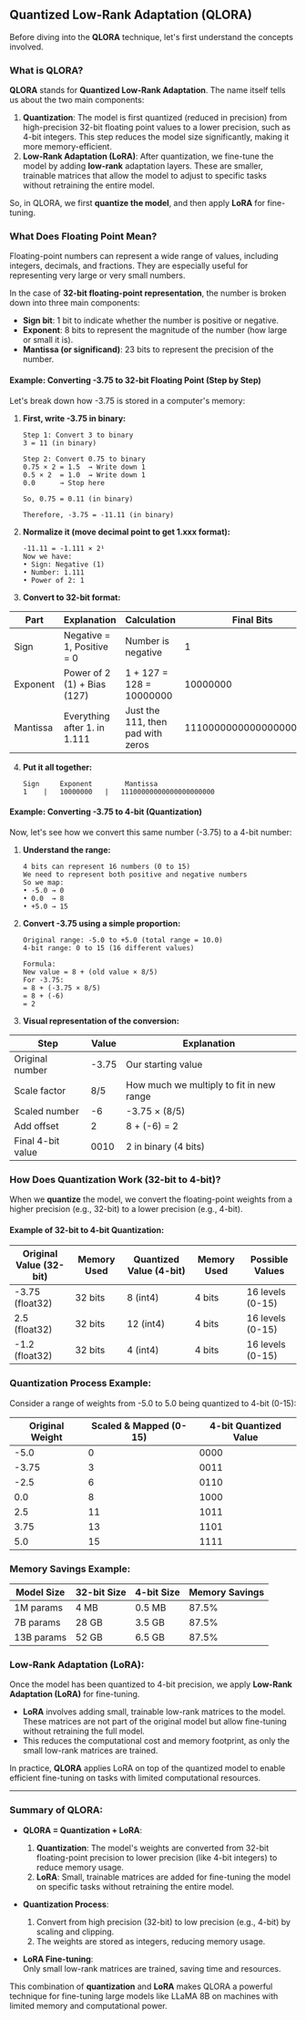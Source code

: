 ## Quantized Low-Rank Adaptation (QLORA)

Before diving into the **QLORA** technique, let's first understand the concepts involved.

### What is QLORA?

**QLORA** stands for **Quantized Low-Rank Adaptation**. The name itself tells us about the two main components:
1. **Quantization**: The model is first quantized (reduced in precision) from high-precision 32-bit floating point values to a lower precision, such as 4-bit integers. This step reduces the model size significantly, making it more memory-efficient.
2. **Low-Rank Adaptation (LoRA)**: After quantization, we fine-tune the model by adding **low-rank** adaptation layers. These are smaller, trainable matrices that allow the model to adjust to specific tasks without retraining the entire model.

So, in QLORA, we first **quantize the model**, and then apply **LoRA** for fine-tuning.

### What Does Floating Point Mean?

Floating-point numbers can represent a wide range of values, including integers, decimals, and fractions. They are especially useful for representing very large or very small numbers. 

In the case of **32-bit floating-point representation**, the number is broken down into three main components:
- **Sign bit**: 1 bit to indicate whether the number is positive or negative.
- **Exponent**: 8 bits to represent the magnitude of the number (how large or small it is).
- **Mantissa (or significand)**: 23 bits to represent the precision of the number.


#### Example: Converting -3.75 to 32-bit Floating Point (Step by Step)

Let's break down how -3.75 is stored in a computer's memory:

1. **First, write -3.75 in binary:**
   ```
   Step 1: Convert 3 to binary
   3 = 11 (in binary)
   
   Step 2: Convert 0.75 to binary
   0.75 × 2 = 1.5  → Write down 1
   0.5 × 2  = 1.0  → Write down 1
   0.0      → Stop here
   
   So, 0.75 = 0.11 (in binary)
   
   Therefore, -3.75 = -11.11 (in binary)
   ```

2. **Normalize it (move decimal point to get 1.xxx format):**
   ```
   -11.11 = -1.111 × 2¹
   Now we have:
   • Sign: Negative (1)
   • Number: 1.111
   • Power of 2: 1
   ```

3. **Convert to 32-bit format:**

| Part | Explanation | Calculation | Final Bits |
|------|-------------|-------------|------------|
| Sign | Negative = 1, Positive = 0 | Number is negative | 1 |
| Exponent | Power of 2 (1) + Bias (127) | 1 + 127 = 128 = 10000000 | 10000000 |
| Mantissa | Everything after 1. in 1.111 | Just the 111, then pad with zeros | 11100000000000000000000 |

4. **Put it all together:**
   ```
   Sign     Exponent        Mantissa
   1    |   10000000   |   11100000000000000000000
   ```

#### Example: Converting -3.75 to 4-bit (Quantization)

Now, let's see how we convert this same number (-3.75) to a 4-bit number:

1. **Understand the range:**
   ```
   4 bits can represent 16 numbers (0 to 15)
   We need to represent both positive and negative numbers
   So we map:
   • -5.0 → 0
   • 0.0  → 8
   • +5.0 → 15
   ```

2. **Convert -3.75 using a simple proportion:**
   ```
   Original range: -5.0 to +5.0 (total range = 10.0)
   4-bit range: 0 to 15 (16 different values)
   
   Formula:
   New value = 8 + (old value × 8/5)
   For -3.75:
   = 8 + (-3.75 × 8/5)
   = 8 + (-6)
   = 2
   ```

3. **Visual representation of the conversion:**

| Step | Value | Explanation |
|------|-------|-------------|
| Original number | -3.75 | Our starting value |
| Scale factor | 8/5 | How much we multiply to fit in new range |
| Scaled number | -6 | -3.75 × (8/5) |
| Add offset | 2 | 8 + (-6) = 2 |
| Final 4-bit value | 0010 | 2 in binary (4 bits) |


### How Does Quantization Work (32-bit to 4-bit)?

When we **quantize** the model, we convert the floating-point weights from a higher precision (e.g., 32-bit) to a lower precision (e.g., 4-bit). 

#### Example of 32-bit to 4-bit Quantization:

| Original Value (32-bit) | Memory Used | Quantized Value (4-bit) | Memory Used | Possible Values |
|------------------------|-------------|------------------------|-------------|-----------------|
| -3.75 (float32) | 32 bits | 8 (int4) | 4 bits | 16 levels (0-15) |
| 2.5 (float32) | 32 bits | 12 (int4) | 4 bits | 16 levels (0-15) |
| -1.2 (float32) | 32 bits | 4 (int4) | 4 bits | 16 levels (0-15) |

### Quantization Process Example:

Consider a range of weights from -5.0 to 5.0 being quantized to 4-bit (0-15):

| Original Weight | Scaled & Mapped (0-15) | 4-bit Quantized Value |
|----------------|----------------------|---------------------|
| -5.0 | 0 | 0000 |
| -3.75 | 3 | 0011 |
| -2.5 | 6 | 0110 |
| 0.0 | 8 | 1000 |
| 2.5 | 11 | 1011 |
| 3.75 | 13 | 1101 |
| 5.0 | 15 | 1111 |

### Memory Savings Example:

| Model Size | 32-bit Size | 4-bit Size | Memory Savings |
|------------|-------------|------------|----------------|
| 1M params | 4 MB | 0.5 MB | 87.5% |
| 7B params | 28 GB | 3.5 GB | 87.5% |
| 13B params | 52 GB | 6.5 GB | 87.5% |

### Low-Rank Adaptation (LoRA):

Once the model has been quantized to 4-bit precision, we apply **Low-Rank Adaptation (LoRA)** for fine-tuning.

- **LoRA** involves adding small, trainable low-rank matrices to the model. These matrices are not part of the original model but allow fine-tuning without retraining the full model.
- This reduces the computational cost and memory footprint, as only the small low-rank matrices are trained.

In practice, **QLORA** applies LoRA on top of the quantized model to enable efficient fine-tuning on tasks with limited computational resources.

---

### Summary of QLORA:

- **QLORA = Quantization + LoRA**:  
  1. **Quantization**: The model's weights are converted from 32-bit floating-point precision to lower precision (like 4-bit integers) to reduce memory usage.
  2. **LoRA**: Small, trainable matrices are added for fine-tuning the model on specific tasks without retraining the entire model.
  
- **Quantization Process**:
  1. Convert from high precision (32-bit) to low precision (e.g., 4-bit) by scaling and clipping.
  2. The weights are stored as integers, reducing memory usage.
  
- **LoRA Fine-tuning**:  
  Only small low-rank matrices are trained, saving time and resources.

This combination of **quantization** and **LoRA** makes QLORA a powerful technique for fine-tuning large models like LLaMA 8B on machines with limited memory and computational power.